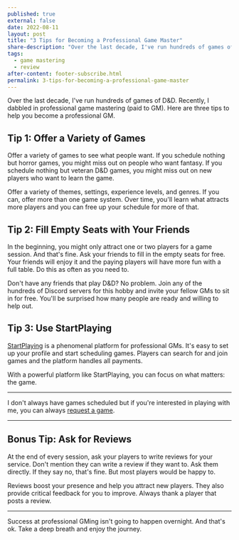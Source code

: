```yaml
---
published: true
external: false
date: 2022-08-11
layout: post
title: "3 Tips for Becoming a Professional Game Master"
share-description: "Over the last decade, I've run hundreds of games of D&D. Recently, I dabbled in professional game mastering (paid to GM). Here are three tips to help you become a professional GM."
tags:
  - game mastering
  - review
after-content: footer-subscribe.html
permalink: 3-tips-for-becoming-a-professional-game-master
---
```


Over the last decade, I've run hundreds of games of D&D. Recently, I dabbled in professional game mastering (paid to GM). Here are three tips to help you become a professional GM.

## Tip 1: Offer a Variety of Games

Offer a variety of games to see what people want. If you schedule nothing but horror games, you might miss out on people who want fantasy. If you schedule nothing but veteran D&D games, you might miss out on new players who want to learn the game.

Offer a variety of themes, settings, experience levels, and genres. If you can, offer more than one game system. Over time, you'll learn what attracts more players and you can free up your schedule for more of that.

## Tip 2: Fill Empty Seats with Your Friends

In the beginning, you might only attract one or two players for a game session. And that's fine. Ask your friends to fill in the empty seats for free. Your friends will enjoy it and the paying players will have more fun with a full table. Do this as often as you need to. 

Don't have any friends that play D&D? No problem. Join any of the hundreds of Discord servers for this hobby and invite your fellow GMs to sit in for free. You'll be surprised how many people are ready and willing to help out.

## Tip 3: Use StartPlaying

[StartPlaying](https://startplaying.games) is a phenomenal platform for professional GMs. It's easy to set up your profile and start scheduling games. Players can search for and join games and the platform handles all payments.

With a powerful platform like StartPlaying, you can focus on what matters: the game.

---

I don't always have games scheduled but if you're interested in playing with me, you can always [request a game](https://startplaying.games/request/gm/clb066jlx001q08lc1ia77ykm).

---

## Bonus Tip: Ask for Reviews

At the end of every session, ask your players to write reviews for your service. Don't mention they can write a review if they want to. Ask them directly. If they say no, that's fine. But most players would be happy to. 

Reviews boost your presence and help you attract new players. They also provide critical feedback for you to improve. Always thank a player that posts a review.

---

Success at professional GMing isn't going to happen overnight. And that's ok. Take a deep breath and enjoy the journey. 